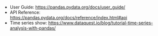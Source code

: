 - User Guide: https://pandas.pydata.org/docs/user_guide/
- API Reference: https://pandas.pydata.org/docs/reference/index.html#api
- Time series show: https://www.dataquest.io/blog/tutorial-time-series-analysis-with-pandas/
